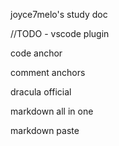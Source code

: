 joyce7melo's study doc

//TODO - vscode plugin

code anchor

comment anchors

dracula official

markdown all in one

markdown paste